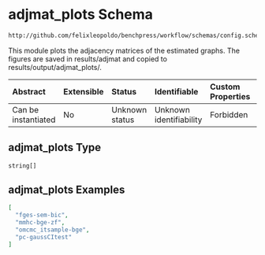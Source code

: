 # adjmat_plots Schema

```txt
http://github.com/felixleopoldo/benchpress/workflow/schemas/config.schema.json#/properties/benchmark_setup/properties/evaluation/properties/adjmat_plots
```

This module plots the adjacency matrices of the estimated graphs. The figures are saved in results/adjmat and copied to results/output/adjmat_plots/.

| Abstract            | Extensible | Status         | Identifiable            | Custom Properties | Additional Properties | Access Restrictions | Defined In                                                       |
| :------------------ | :--------- | :------------- | :---------------------- | :---------------- | :-------------------- | :------------------ | :--------------------------------------------------------------- |
| Can be instantiated | No         | Unknown status | Unknown identifiability | Forbidden         | Allowed               | none                | [config.schema.json*](config.schema.json "open original schema") |

## adjmat_plots Type

`string[]`

## adjmat_plots Examples

```json
[
  "fges-sem-bic",
  "mmhc-bge-zf",
  "omcmc_itsample-bge",
  "pc-gaussCItest"
]
```
